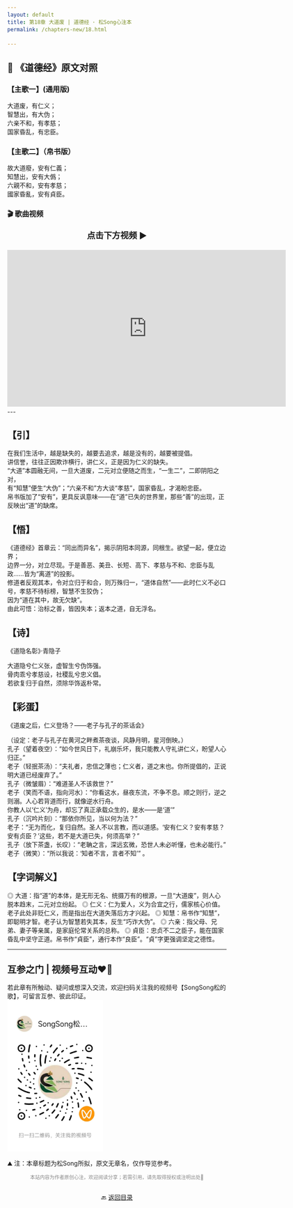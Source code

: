 ```yaml
---
layout: default
title: 第18章 大道废 | 道德经 · 松Song心注本
permalink: /chapters-new/18.html

---
```


## 📜 《道德经》原文对照
### 【主歌一】(通用版) 
大道废，有仁义；<br>
智慧出，有大伪；<br>
六亲不和，有孝慈；<br>
国家昏乱，有忠臣。<br>

### 【主歌二】（帛书版）
故大道廢，安有仁義；<br>
知慧出，安有大僞；<br>
六親不和，安有孝慈；<br>
國家昏亂，安有貞臣。<br>

### 🎬 歌曲视频
<p style="text-align:center; font-size:1.2rem; font-weight:bold;">
  点击下方视频 ▶️
</p>

<iframe
  src="https://streamable.com/e/or0xuo"
  width="640"
  height="360"
  frameborder="0"
  allowfullscreen
  loading="lazy">
</iframe>
---

## 【引】
在我们生活中，越是缺失的，越要去追求，越是没有的，越要被提倡。<br>
讲信誉，往往正因欺诈横行，讲仁义，正是因为仁义的缺失。<br>
“大道”本圆融无间，一旦大道废，二元对立便随之而生，“一生二”，二即阴阳之对，<br>
有“知慧”便生“大伪”；“六亲不和”方大谈“孝慈”，国家昏乱，才渴盼忠臣。<br>
帛书版加了“安有”，更具反讽意味——在“道”已失的世界里，那些“善”的出现，正反映出“道”的缺席。<br>

## 【悟】
《道德经》首章云：“同出而异名”，揭示阴阳本同源，同根生。欲望一起，便立边界；<br>
边界一分，对立尽现。于是善恶、美丑、长短、高下、孝慈与不和、忠臣与乱政……皆为“离道”的投影。<br>
修道者反观其本，令对立归于和合，则万殊归一，“道体自然”——此时仁义不必口号，孝慈不待标榜，智慧不生狡伪；<br>
因为“道在其中，故无欠缺”。<br>
由此可悟：治标之善，皆因失本；返本之道，自无浮名。<br>

## 【诗】
《道隐名彰》·青隐子

大道隐兮仁义张，虚智生兮伪饰强。<br>
骨肉乖兮孝慈设，社稷乱兮忠义倡。<br>
若欲复归于自然，须除华饰返朴常。<br>

## 【彩蛋】
《道废之后，仁义登场？——老子与孔子的茶话会》<br>

（设定：老子与孔子在黄河之畔煮茶夜谈，风静月明，星河倒映。）<br>
孔子（望着夜空）：“如今世风日下，礼崩乐坏，我只能教人守礼讲仁义，盼望人心归正。”<br>
老子（轻抿茶汤）：“夫礼者，忠信之薄也；仁义者，道之末也。你所提倡的，正说明大道已经废弃了。”<br>
孔子（微皱眉）：“难道圣人不该救世？”<br>
老子（笑而不语，指向河水）：“你看这水，昼夜东流，不争不息。顺之则行，逆之则溺。人心若背道而行，就像逆水行舟。<br>
你教人以‘仁义’为舟，却忘了真正承载众生的，是水——是‘道’”<br>
孔子（沉吟片刻）：“那依你所见，当以何为法？”<br>
老子：“无为而化，复归自然。圣人不以言教，而以道感。‘安有仁义？安有孝慈？安有贞臣？’这些，若不是大道已失，何须高举？”<br>
孔子（放下茶盏，长叹）：“老聃之言，深远玄微，恐世人未必听懂，也未必能行。”<br>
老子（微笑）：“所以我说：‘知者不言，言者不知’” 。<br>

## 【字词解义】

◎ 大道：指“道”的本体，是无形无名、统摄万有的根源，一旦“大道废”，则人心脱本趋末，二元对立纷起。
◎ 仁义：仁为爱人，义为合宜之行，儒家核心价值。老子此处非贬仁义，而是指出在大道失落后方才兴起。
◎ 知慧：帛书作“知慧”，即聪明才智。老子认为智慧若失其本，反生“巧诈大伪”。
◎ 六亲：指父母、兄弟、妻子等亲属，是家庭伦常关系的总称。
◎ 貞臣：忠贞不二之臣子，能在国家昏乱中坚守正道。帛书作“貞臣”，通行本作“良臣”。“貞”字更强调坚定之德性。

---
##  互参之门 | 视频号互动❤️🤝

若此章有所触动、疑问或想深入交流，欢迎扫码关注我的视频号【SongSong松的歌】，可留言互参、彼此印证。<br>
<img src="../img/qrcode_songsong.jpg" alt="扫码进入视频号" width="220">

⛰️ 注：本章标题为松Song所拟，原文无章名，仅作导览参考。<br>
<p style="text-align:center;font-size:0.8em;color:#888;">
本站内容为作者原创心注，欢迎阅读分享；若需引用，请先取得授权或注明出处🙏
</p>
<p style="text-align:center; margin-top:2em;">
  🔙 <a href="{{ '/' | relative_url }}#catalog">返回目录</a>
</p>

